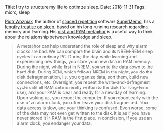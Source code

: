 Title: I try to structure my life to optimize sleep.
Date: 2018-11-21
Tags: micro, sleep

[Piotr Wozniak](https://en.wikipedia.org/wiki/Piotr_Wo%C5%BAniak_(researcher)), the author of [spaced repetition](https://en.wikipedia.org/wiki/Spaced_repetition) software [SuperMemo](https://www.supermemo.com/), has a [lengthy treatise on sleep](https://www.supermemo.com/en/articles/sleep), based on his long running research regarding memory and learning. His [disk and RAM metaphor](https://www.supermemo.com/en/articles/sleep#Disk_and_RAM_metaphor) is a useful way to think about the relationship between knowledge and sleep.

> A metaphor can help understand the role of sleep and why alarm clocks are bad. We can compare the brain and its NREM-REM sleep cycles to an ordinary PC. During the day, while learning and experiencing new things, you store your new data in RAM memory. During the night, while first in NREM, you write the data down to the hard disk. During REM, which follows NREM in the night, you do the disk defragmentation, i.e. you organize data, sort them, build new connections, etc. Overnight, you repeat the write-and-defragment cycle until all RAM data is neatly written to the disk (for long-term use), and your RAM is clear and ready for a new day of learning. Upon waking up, you reboot the computer. If you reboot early with the use of an alarm clock, you often leave your disk fragmented. Your data access is slow, and your thinking is confused. Even worse, some of the data may not even get written to the disk. It is as if you have never stored it in RAM in the first place. In conclusion, if you use an alarm clock, you endanger your data.
